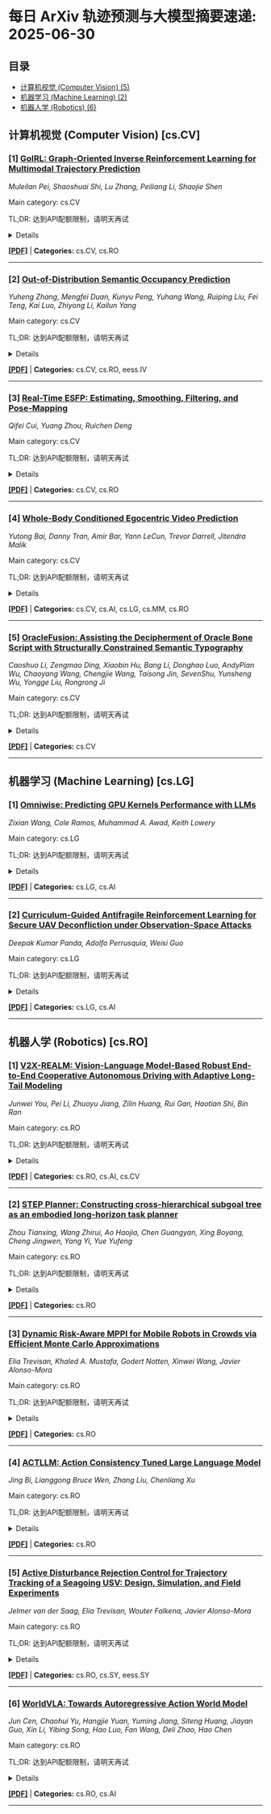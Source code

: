 # 每日 ArXiv 轨迹预测与大模型摘要速递: 2025-06-30

## 目录

- [计算机视觉 (Computer Vision) (5)](#cs-cv)
- [机器学习 (Machine Learning) (2)](#cs-lg)
- [机器人学 (Robotics) (6)](#cs-ro)

## 计算机视觉 (Computer Vision) [cs.CV]
### [1] [GoIRL: Graph-Oriented Inverse Reinforcement Learning for Multimodal Trajectory Prediction](https://arxiv.org/abs/2506.21121)
*Muleilan Pei, Shaoshuai Shi, Lu Zhang, Peiliang Li, Shaojie Shen*

Main category: cs.CV

TL;DR: 达到API配额限制，请明天再试


<details>
  <summary>Details</summary>
Motivation: Error: API quota exceeded

Method: Error: API quota exceeded

Result: Error: API quota exceeded

Conclusion: 请联系管理员或等待明天API配额重置。

Abstract: Trajectory prediction for surrounding agents is a challenging task in autonomous driving due to its inherent uncertainty and underlying multimodality. Unlike prevailing data-driven methods that primarily rely on supervised learning, in this paper, we introduce a novel Graph-oriented Inverse Reinforcement Learning (GoIRL) framework, which is an IRL-based predictor equipped with vectorized context representations. We develop a feature adaptor to effectively aggregate lane-graph features into grid space, enabling seamless integration with the maximum entropy IRL paradigm to infer the reward distribution and obtain the policy that can be sampled to induce multiple plausible plans. Furthermore, conditioned on the sampled plans, we implement a hierarchical parameterized trajectory generator with a refinement module to enhance prediction accuracy and a probability fusion strategy to boost prediction confidence. Extensive experimental results showcase our approach not only achieves state-of-the-art performance on the large-scale Argoverse & nuScenes motion forecasting benchmarks but also exhibits superior generalization abilities compared to existing supervised models.

</details>

[**[PDF]**](https://arxiv.org/pdf/2506.21121) | **Categories:** cs.CV, cs.RO

---

### [2] [Out-of-Distribution Semantic Occupancy Prediction](https://arxiv.org/abs/2506.21185)
*Yuheng Zhang, Mengfei Duan, Kunyu Peng, Yuhang Wang, Ruiping Liu, Fei Teng, Kai Luo, Zhiyong Li, Kailun Yang*

Main category: cs.CV

TL;DR: 达到API配额限制，请明天再试


<details>
  <summary>Details</summary>
Motivation: Error: API quota exceeded

Method: Error: API quota exceeded

Result: Error: API quota exceeded

Conclusion: 请联系管理员或等待明天API配额重置。

Abstract: 3D Semantic Occupancy Prediction is crucial for autonomous driving, providing a dense, semantically rich environmental representation. However, existing methods focus on in-distribution scenes, making them susceptible to Out-of-Distribution (OoD) objects and long-tail distributions, which increases the risk of undetected anomalies and misinterpretations, posing safety hazards. To address these challenges, we introduce Out-of-Distribution Semantic Occupancy Prediction, targeting OoD detection in 3D voxel space. To fill the gaps in the dataset, we propose a Synthetic Anomaly Integration Pipeline that injects synthetic anomalies while preserving realistic spatial and occlusion patterns, enabling the creation of two datasets: VAA-KITTI and VAA-KITTI-360. We introduce OccOoD, a novel framework integrating OoD detection into 3D semantic occupancy prediction, with Voxel-BEV Progressive Fusion (VBPF) leveraging an RWKV-based branch to enhance OoD detection via geometry-semantic fusion. Experimental results demonstrate that OccOoD achieves state-of-the-art OoD detection with an AuROC of 67.34% and an AuPRCr of 29.21% within a 1.2m region, while maintaining competitive occupancy prediction performance. The established datasets and source code will be made publicly available at https://github.com/7uHeng/OccOoD.

</details>

[**[PDF]**](https://arxiv.org/pdf/2506.21185) | **Categories:** cs.CV, cs.RO, eess.IV

---

### [3] [Real-Time ESFP: Estimating, Smoothing, Filtering, and Pose-Mapping](https://arxiv.org/abs/2506.21234)
*Qifei Cui, Yuang Zhou, Ruichen Deng*

Main category: cs.CV

TL;DR: 达到API配额限制，请明天再试


<details>
  <summary>Details</summary>
Motivation: Error: API quota exceeded

Method: Error: API quota exceeded

Result: Error: API quota exceeded

Conclusion: 请联系管理员或等待明天API配额重置。

Abstract: This paper presents ESFP, an end-to-end pipeline that converts monocular RGB video into executable joint trajectories for a low-cost 4-DoF desktop arm. ESFP comprises four sequential modules. (1) Estimating: ROMP lifts each frame to a 24-joint 3-D skeleton. (2) Smoothing: the proposed HPSTM-a sequence-to-sequence Transformer with self-attention-combines long-range temporal context with a differentiable forward-kinematics decoder, enforcing constant bone lengths and anatomical plausibility while jointly predicting joint means and full covariances. (3) Filtering: root-normalized trajectories are variance-weighted according to HPSTM's uncertainty estimates, suppressing residual noise. (4) Pose-Mapping: a geometric retargeting layer transforms shoulder-elbow-wrist triples into the uArm's polar workspace, preserving wrist orientation.

</details>

[**[PDF]**](https://arxiv.org/pdf/2506.21234) | **Categories:** cs.CV, cs.RO

---

### [4] [Whole-Body Conditioned Egocentric Video Prediction](https://arxiv.org/abs/2506.21552)
*Yutong Bai, Danny Tran, Amir Bar, Yann LeCun, Trevor Darrell, Jitendra Malik*

Main category: cs.CV

TL;DR: 达到API配额限制，请明天再试


<details>
  <summary>Details</summary>
Motivation: Error: API quota exceeded

Method: Error: API quota exceeded

Result: Error: API quota exceeded

Conclusion: 请联系管理员或等待明天API配额重置。

Abstract: We train models to Predict Ego-centric Video from human Actions (PEVA), given the past video and an action represented by the relative 3D body pose. By conditioning on kinematic pose trajectories, structured by the joint hierarchy of the body, our model learns to simulate how physical human actions shape the environment from a first-person point of view. We train an auto-regressive conditional diffusion transformer on Nymeria, a large-scale dataset of real-world egocentric video and body pose capture. We further design a hierarchical evaluation protocol with increasingly challenging tasks, enabling a comprehensive analysis of the model's embodied prediction and control abilities. Our work represents an initial attempt to tackle the challenges of modeling complex real-world environments and embodied agent behaviors with video prediction from the perspective of a human.

</details>

[**[PDF]**](https://arxiv.org/pdf/2506.21552) | **Categories:** cs.CV, cs.AI, cs.LG, cs.MM, cs.RO

---

### [5] [OracleFusion: Assisting the Decipherment of Oracle Bone Script with Structurally Constrained Semantic Typography](https://arxiv.org/abs/2506.21101)
*Caoshuo Li, Zengmao Ding, Xiaobin Hu, Bang Li, Donghao Luo, AndyPian Wu, Chaoyang Wang, Chengjie Wang, Taisong Jin, SevenShu, Yunsheng Wu, Yongge Liu, Rongrong Ji*

Main category: cs.CV

TL;DR: 达到API配额限制，请明天再试


<details>
  <summary>Details</summary>
Motivation: Error: API quota exceeded

Method: Error: API quota exceeded

Result: Error: API quota exceeded

Conclusion: 请联系管理员或等待明天API配额重置。

Abstract: As one of the earliest ancient languages, Oracle Bone Script (OBS) encapsulates the cultural records and intellectual expressions of ancient civilizations. Despite the discovery of approximately 4,500 OBS characters, only about 1,600 have been deciphered. The remaining undeciphered ones, with their complex structure and abstract imagery, pose significant challenges for interpretation. To address these challenges, this paper proposes a novel two-stage semantic typography framework, named OracleFusion. In the first stage, this approach leverages the Multimodal Large Language Model (MLLM) with enhanced Spatial Awareness Reasoning (SAR) to analyze the glyph structure of the OBS character and perform visual localization of key components. In the second stage, we introduce Oracle Structural Vector Fusion (OSVF), incorporating glyph structure constraints and glyph maintenance constraints to ensure the accurate generation of semantically enriched vector fonts. This approach preserves the objective integrity of the glyph structure, offering visually enhanced representations that assist experts in deciphering OBS. Extensive qualitative and quantitative experiments demonstrate that OracleFusion outperforms state-of-the-art baseline models in terms of semantics, visual appeal, and glyph maintenance, significantly enhancing both readability and aesthetic quality. Furthermore, OracleFusion provides expert-like insights on unseen oracle characters, making it a valuable tool for advancing the decipherment of OBS.

</details>

[**[PDF]**](https://arxiv.org/pdf/2506.21101) | **Categories:** cs.CV

---


## 机器学习 (Machine Learning) [cs.LG]
### [1] [Omniwise: Predicting GPU Kernels Performance with LLMs](https://arxiv.org/abs/2506.20886)
*Zixian Wang, Cole Ramos, Muhammad A. Awad, Keith Lowery*

Main category: cs.LG

TL;DR: 达到API配额限制，请明天再试


<details>
  <summary>Details</summary>
Motivation: Error: API quota exceeded

Method: Error: API quota exceeded

Result: Error: API quota exceeded

Conclusion: 请联系管理员或等待明天API配额重置。

Abstract: In recent years, the rapid advancement of deep neural networks (DNNs) has revolutionized artificial intelligence, enabling models with unprecedented capabilities in understanding, generating, and processing complex data. These powerful architectures have transformed a wide range of downstream applications, tackling tasks beyond human reach. In this paper, we introduce Omniwise, the first end-to-end, self-supervised fine-tuning pipeline that applies large language models (LLMs) to GPU kernel performance prediction--a novel use case in performance profiling. Omniwise is model-agnostic and lightweight, achieving strong results even with a small 3B-parameter model. It can predict key performance metrics, including memory bandwidth, cache hit rates, GFLOPs, and arithmetic intensity, directly from kernel code without the need for code execution or profiling tools. Our approach achieves over 90% of predictions within 10% relative error on GPU kernels executed on AMD MI250 and MI300X architectures. In addition to the pipeline, we develop an online inference server and a Visual Studio Code plugin that seamlessly integrate LLM-based performance prediction into developers' workflows.

</details>

[**[PDF]**](https://arxiv.org/pdf/2506.20886) | **Categories:** cs.LG, cs.AI

---

### [2] [Curriculum-Guided Antifragile Reinforcement Learning for Secure UAV Deconfliction under Observation-Space Attacks](https://arxiv.org/abs/2506.21129)
*Deepak Kumar Panda, Adolfo Perrusquia, Weisi Guo*

Main category: cs.LG

TL;DR: 达到API配额限制，请明天再试


<details>
  <summary>Details</summary>
Motivation: Error: API quota exceeded

Method: Error: API quota exceeded

Result: Error: API quota exceeded

Conclusion: 请联系管理员或等待明天API配额重置。

Abstract: Reinforcement learning (RL) policies deployed in safety-critical systems, such as unmanned aerial vehicle (UAV) navigation in dynamic airspace, are vulnerable to out-ofdistribution (OOD) adversarial attacks in the observation space. These attacks induce distributional shifts that significantly degrade value estimation, leading to unsafe or suboptimal decision making rendering the existing policy fragile. To address this vulnerability, we propose an antifragile RL framework designed to adapt against curriculum of incremental adversarial perturbations. The framework introduces a simulated attacker which incrementally increases the strength of observation-space perturbations which enables the RL agent to adapt and generalize across a wider range of OOD observations and anticipate previously unseen attacks. We begin with a theoretical characterization of fragility, formally defining catastrophic forgetting as a monotonic divergence in value function distributions with increasing perturbation strength. Building on this, we define antifragility as the boundedness of such value shifts and derive adaptation conditions under which forgetting is stabilized. Our method enforces these bounds through iterative expert-guided critic alignment using Wasserstein distance minimization across incrementally perturbed observations. We empirically evaluate the approach in a UAV deconfliction scenario involving dynamic 3D obstacles. Results show that the antifragile policy consistently outperforms standard and robust RL baselines when subjected to both projected gradient descent (PGD) and GPS spoofing attacks, achieving up to 15% higher cumulative reward and over 30% fewer conflict events. These findings demonstrate the practical and theoretical viability of antifragile reinforcement learning for secure and resilient decision-making in environments with evolving threat scenarios.

</details>

[**[PDF]**](https://arxiv.org/pdf/2506.21129) | **Categories:** cs.LG, cs.AI

---


## 机器人学 (Robotics) [cs.RO]
### [1] [V2X-REALM: Vision-Language Model-Based Robust End-to-End Cooperative Autonomous Driving with Adaptive Long-Tail Modeling](https://arxiv.org/abs/2506.21041)
*Junwei You, Pei Li, Zhuoyu Jiang, Zilin Huang, Rui Gan, Haotian Shi, Bin Ran*

Main category: cs.RO

TL;DR: 达到API配额限制，请明天再试


<details>
  <summary>Details</summary>
Motivation: Error: API quota exceeded

Method: Error: API quota exceeded

Result: Error: API quota exceeded

Conclusion: 请联系管理员或等待明天API配额重置。

Abstract: Ensuring robust planning and decision-making under rare, diverse, and visually degraded long-tail scenarios remains a fundamental challenge for autonomous driving in urban environments. This issue becomes more critical in cooperative settings, where vehicles and infrastructure jointly perceive and reason across complex environments. To address this challenge, we propose V2X-REALM, a vision-language model (VLM)-based framework with adaptive multimodal learning for robust cooperative autonomous driving under long-tail scenarios. V2X-REALM introduces three core innovations: (i) a prompt-driven long-tail scenario generation and evaluation pipeline that leverages foundation models to synthesize realistic long-tail conditions such as snow and fog across vehicle- and infrastructure-side views, enriching training diversity efficiently; (ii) a gated multi-scenario adaptive attention module that modulates the visual stream using scenario priors to recalibrate ambiguous or corrupted features; and (iii) a multi-task scenario-aware contrastive learning objective that improves multimodal alignment and promotes cross-scenario feature separability. Extensive experiments demonstrate that V2X-REALM significantly outperforms existing baselines in robustness, semantic reasoning, safety, and planning accuracy under complex, challenging driving conditions, advancing the scalability of end-to-end cooperative autonomous driving.

</details>

[**[PDF]**](https://arxiv.org/pdf/2506.21041) | **Categories:** cs.RO, cs.AI, cs.CV

---

### [2] [STEP Planner: Constructing cross-hierarchical subgoal tree as an embodied long-horizon task planner](https://arxiv.org/abs/2506.21030)
*Zhou Tianxing, Wang Zhirui, Ao Haojia, Chen Guangyan, Xing Boyang, Cheng Jingwen, Yang Yi, Yue Yufeng*

Main category: cs.RO

TL;DR: 达到API配额限制，请明天再试


<details>
  <summary>Details</summary>
Motivation: Error: API quota exceeded

Method: Error: API quota exceeded

Result: Error: API quota exceeded

Conclusion: 请联系管理员或等待明天API配额重置。

Abstract: The ability to perform reliable long-horizon task planning is crucial for deploying robots in real-world environments. However, directly employing Large Language Models (LLMs) as action sequence generators often results in low success rates due to their limited reasoning ability for long-horizon embodied tasks. In the STEP framework, we construct a subgoal tree through a pair of closed-loop models: a subgoal decomposition model and a leaf node termination model. Within this framework, we develop a hierarchical tree structure that spans from coarse to fine resolutions. The subgoal decomposition model leverages a foundation LLM to break down complex goals into manageable subgoals, thereby spanning the subgoal tree. The leaf node termination model provides real-time feedback based on environmental states, determining when to terminate the tree spanning and ensuring each leaf node can be directly converted into a primitive action. Experiments conducted in both the VirtualHome WAH-NL benchmark and on real robots demonstrate that STEP achieves long-horizon embodied task completion with success rates up to 34% (WAH-NL) and 25% (real robot) outperforming SOTA methods.

</details>

[**[PDF]**](https://arxiv.org/pdf/2506.21030) | **Categories:** cs.RO

---

### [3] [Dynamic Risk-Aware MPPI for Mobile Robots in Crowds via Efficient Monte Carlo Approximations](https://arxiv.org/abs/2506.21205)
*Elia Trevisan, Khaled A. Mustafa, Godert Notten, Xinwei Wang, Javier Alonso-Mora*

Main category: cs.RO

TL;DR: 达到API配额限制，请明天再试


<details>
  <summary>Details</summary>
Motivation: Error: API quota exceeded

Method: Error: API quota exceeded

Result: Error: API quota exceeded

Conclusion: 请联系管理员或等待明天API配额重置。

Abstract: Deploying mobile robots safely among humans requires the motion planner to account for the uncertainty in the other agents' predicted trajectories. This remains challenging in traditional approaches, especially with arbitrarily shaped predictions and real-time constraints. To address these challenges, we propose a Dynamic Risk-Aware Model Predictive Path Integral control (DRA-MPPI), a motion planner that incorporates uncertain future motions modelled with potentially non-Gaussian stochastic predictions. By leveraging MPPI's gradient-free nature, we propose a method that efficiently approximates the joint Collision Probability (CP) among multiple dynamic obstacles for several hundred sampled trajectories in real-time via a Monte Carlo (MC) approach. This enables the rejection of samples exceeding a predefined CP threshold or the integration of CP as a weighted objective within the navigation cost function. Consequently, DRA-MPPI mitigates the freezing robot problem while enhancing safety. Real-world and simulated experiments with multiple dynamic obstacles demonstrate DRA-MPPI's superior performance compared to state-of-the-art approaches, including Scenario-based Model Predictive Control (S-MPC), Frenet planner, and vanilla MPPI.

</details>

[**[PDF]**](https://arxiv.org/pdf/2506.21205) | **Categories:** cs.RO

---

### [4] [ACTLLM: Action Consistency Tuned Large Language Model](https://arxiv.org/abs/2506.21250)
*Jing Bi, Lianggong Bruce Wen, Zhang Liu, Chenliang Xu*

Main category: cs.RO

TL;DR: 达到API配额限制，请明天再试


<details>
  <summary>Details</summary>
Motivation: Error: API quota exceeded

Method: Error: API quota exceeded

Result: Error: API quota exceeded

Conclusion: 请联系管理员或等待明天API配额重置。

Abstract: This paper introduces ACTLLM (Action Consistency Tuned Large Language Model), a novel approach for robot manipulation in dynamic environments. Traditional vision-based systems often struggle to learn visual representations that excel in both task execution and spatial reasoning, thereby limiting their adaptability in dynamic environments. ACTLLM addresses these challenges by harnessing language to craft structured scene descriptors, providing a uniform interface for both spatial understanding and task performance through flexible language instructions. Moreover, we introduce a novel action consistency constraint that aligns visual perception with corresponding actions, thereby enhancing the learning of actionable visual representations. Additionally, we have reformulated the Markov decision process for manipulation tasks into a multi-turn visual dialogue framework. This approach enables the modeling of long-term task execution with enhanced contextual relevance derived from the history of task execution. During our evaluation, ACTLLM excels in diverse scenarios, proving its effectiveness on challenging vision-based robot manipulation tasks.

</details>

[**[PDF]**](https://arxiv.org/pdf/2506.21250) | **Categories:** cs.RO

---

### [5] [Active Disturbance Rejection Control for Trajectory Tracking of a Seagoing USV: Design, Simulation, and Field Experiments](https://arxiv.org/abs/2506.21265)
*Jelmer van der Saag, Elia Trevisan, Wouter Falkena, Javier Alonso-Mora*

Main category: cs.RO

TL;DR: 达到API配额限制，请明天再试


<details>
  <summary>Details</summary>
Motivation: Error: API quota exceeded

Method: Error: API quota exceeded

Result: Error: API quota exceeded

Conclusion: 请联系管理员或等待明天API配额重置。

Abstract: Unmanned Surface Vessels (USVs) face significant control challenges due to uncertain environmental disturbances like waves and currents. This paper proposes a trajectory tracking controller based on Active Disturbance Rejection Control (ADRC) implemented on the DUS V2500. A custom simulation incorporating realistic waves and current disturbances is developed to validate the controller's performance, supported by further validation through field tests in the harbour of Scheveningen, the Netherlands, and at sea. Simulation results demonstrate that ADRC significantly reduces cross-track error across all tested conditions compared to a baseline PID controller but increases control effort and energy consumption. Field trials confirm these findings while revealing a further increase in energy consumption during sea trials compared to the baseline.

</details>

[**[PDF]**](https://arxiv.org/pdf/2506.21265) | **Categories:** cs.RO, cs.SY, eess.SY

---

### [6] [WorldVLA: Towards Autoregressive Action World Model](https://arxiv.org/abs/2506.21539)
*Jun Cen, Chaohui Yu, Hangjie Yuan, Yuming Jiang, Siteng Huang, Jiayan Guo, Xin Li, Yibing Song, Hao Luo, Fan Wang, Deli Zhao, Hao Chen*

Main category: cs.RO

TL;DR: 达到API配额限制，请明天再试


<details>
  <summary>Details</summary>
Motivation: Error: API quota exceeded

Method: Error: API quota exceeded

Result: Error: API quota exceeded

Conclusion: 请联系管理员或等待明天API配额重置。

Abstract: We present WorldVLA, an autoregressive action world model that unifies action and image understanding and generation. Our WorldVLA intergrates Vision-Language-Action (VLA) model and world model in one single framework. The world model predicts future images by leveraging both action and image understanding, with the purpose of learning the underlying physics of the environment to improve action generation. Meanwhile, the action model generates the subsequent actions based on image observations, aiding in visual understanding and in turn helps visual generation of the world model. We demonstrate that WorldVLA outperforms standalone action and world models, highlighting the mutual enhancement between the world model and the action model. In addition, we find that the performance of the action model deteriorates when generating sequences of actions in an autoregressive manner. This phenomenon can be attributed to the model's limited generalization capability for action prediction, leading to the propagation of errors from earlier actions to subsequent ones. To address this issue, we propose an attention mask strategy that selectively masks prior actions during the generation of the current action, which shows significant performance improvement in the action chunk generation task.

</details>

[**[PDF]**](https://arxiv.org/pdf/2506.21539) | **Categories:** cs.RO, cs.AI

---

